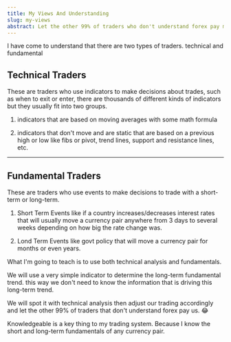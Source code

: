 ```yaml
---
title: My Views And Understanding
slug: my-views
abstract: Let the other 99% of traders who don't understand forex pay me.
---
```


I have come to understand that there are two types of traders. technical and fundamental 

## Technical Traders

These are traders who use indicators to make decisions about trades, such as when to exit or enter, there are thousands of different kinds of indicators but they usually fit into two groups. 

1. indicators that are based on moving averages with some math formula 

2. indicators that don't move and are static that are based on a previous high or low like fibs or pivot, trend lines, support and resistance lines, etc. 

---

## Fundamental Traders 

These are traders who use events to make decisions to trade with a short-term or long-term. 

1. Short Term Events like if a country increases/decreases interest rates that will usually move a currency pair anywhere from 3 days to several weeks depending on how big the rate change was. 

2. Lond Term Events like govt policy that will move a currency pair for months or even years. 

What I'm going to teach is to use both technical analysis and fundamentals.

We will use a very simple indicator to determine the long-term fundamental trend. this way we don't need to know the information that is driving this long-term trend. 

We will spot it with technical analysis then adjust our trading accordingly and let the other 99% of traders that don't understand forex pay us. 😂 

Knowledgeable is a key thing to my trading system. Because I know the short and long-term fundamentals of any currency pair. 
